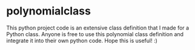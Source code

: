 # polynomialclass
This python project code is an extensive class definition that I made for a Python class.
Anyone is free to use this polynomial class definition and integrate it into their own python code.
Hope this is useful! :)
